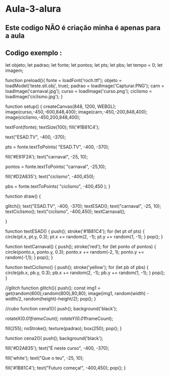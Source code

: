 # Aula-3-alura

## Este codigo NÃO é criação minha é apenas para a aula

## Codigo exemplo :

let objeto;
let padrao;
let fonte;
let pontos;
let pts;
let pbs;
let tempo = 0;
let imagem;

function preload(){
  fonte = loadFont('roch.ttf');
  objeto = loadModel('teste.stl.obj', true);
  padrao = loadImage('Capturar.PNG');
  carn = loadImage('carnaval.jpg');
  curso = loadImage('curso.png');
  ciclismo = loadImage('ciclismo.jpg');
}

function setup() {
  createCanvas(848, 1200, WEBGL);
  image(curso,-450,-600,848,400);
  image(carn,-450,-200,848,400);
  image(ciclismo,-450,200,848,400);
 
  textFont(fonte);
  textSize(100);
  fill('#1B81C4');
 
  text("ESAD.TV", -400, -370);

  pts = fonte.textToPoints(
    "ESAD.TV", -400, -370);
 
  fill('#E61F2A');
  text("carnaval", -25, 10);

  pontos = fonte.textToPoints(
    "carnaval", -25,10);
 
  fill('#D2A835');
  text("ciclismo", -400,450);

  pbs = fonte.textToPoints(
    "ciclismo", -400,450
  );
}

function draw() {
 
 
 
  glitch();
  text("ESAD.TV", -400, -370);
  textESAD();
  text("carnaval", -25, 10);
  textCiclismo();
    text("ciclismo", -400,450);
  textCarnaval();
 
}

function textESAD() {
  push();
  stroke('#1B81C4');
  for (let pt of pts) {
    circle(pt.x, pt.y, 0.3);
    pt.x += random(2, -1);
    pt.y += random(1, -1);
  }
  pop();
}

function textCarnaval() {
  push();
  stroke('red');
  for (let ponto of pontos) {
    circle(ponto.x, ponto.y, 0.3);
    ponto.x += random(-2, 1);
    ponto.y += random(-1,1);
  }
  pop();
}

function textCiclismo() {
  push();
  stroke('yellow');
  for (let pb of pbs) {
    circle(pb.x, pb.y, 0.3);
    pb.x += random(2, -1);
    pb.y += random(1, -1);
  }
  pop();
}

//glitch
function glitch(){
  push();
  const img1 = get(random(600),random(800),80,80);
  image(img1, random(width) -width/2, random(height)-height/2);
  pop();
}

//cubo
function cena1(){
  push();
  background('black');
 
  rotateX(0.01*frameCount);
  rotateY(0.01*frameCount);
 
  fill(255);
  noStroke();
  texture(padrao);
  box(250);
  pop();
}

function cena2(){
  push();
  background('black');
 
  fill('#D2A835');
  text("É neste curso", -400, -370);
 
  fill('white');
  text("Que o teu", -25, 10);
 
  fill('#1B81C4');
  text("Futuro começa!", -400,450);
  pop();
}
